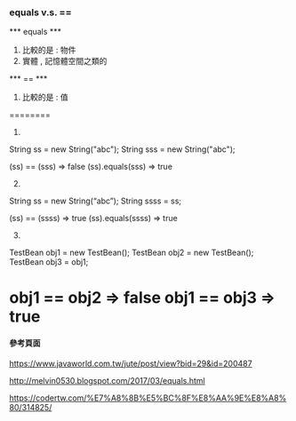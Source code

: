 ### equals v.s. == ###

*** equals ***

1. 比較的是 : 物件
2. 實體 , 記憶體空間之類的

*** == ***

1. 比較的是 : 值

========

1.

String ss  = new String("abc");
String sss = new String("abc");

(ss) ==    (sss) => false
(ss).equals(sss) => true

2.

String ss = new String(“abc”);
String ssss = ss;

(ss) ==    (ssss) => true
(ss).equals(ssss) => true

3.

TestBean obj1 = new TestBean();
TestBean obj2 = new TestBean();
TestBean obj3 = obj1;

obj1 ==     obj2 => false
obj1 ==     obj3 => true
========

#### 參考頁面 ####

https://www.javaworld.com.tw/jute/post/view?bid=29&id=200487

http://melvin0530.blogspot.com/2017/03/equals.html

https://codertw.com/%E7%A8%8B%E5%BC%8F%E8%AA%9E%E8%A8%80/314825/